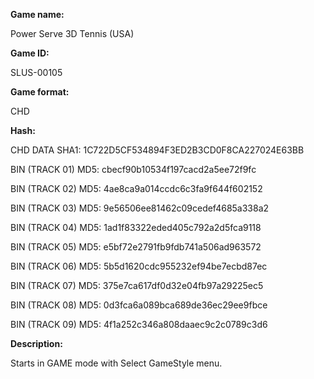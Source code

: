 **Game name:**

Power Serve 3D Tennis (USA)

**Game ID:**

SLUS-00105

**Game format:**

CHD

**Hash:**

CHD DATA SHA1: 1C722D5CF534894F3ED2B3CD0F8CA227024E63BB

BIN (TRACK 01) MD5: cbecf90b10534f197cacd2a5ee72f9fc

BIN (TRACK 02) MD5: 4ae8ca9a014ccdc6c3fa9f644f602152

BIN (TRACK 03) MD5: 9e56506ee81462c09cedef4685a338a2

BIN (TRACK 04) MD5: 1ad1f83322eded405c792a2d5fca9118

BIN (TRACK 05) MD5: e5bf72e2791fb9fdb741a506ad963572

BIN (TRACK 06) MD5: 5b5d1620cdc955232ef94be7ecbd87ec

BIN (TRACK 07) MD5: 375e7ca617df0d32e04fb97a29225ec5

BIN (TRACK 08) MD5: 0d3fca6a089bca689de36ec29ee9fbce

BIN (TRACK 09) MD5: 4f1a252c346a808daaec9c2c0789c3d6

**Description:**

Starts in GAME mode with Select GameStyle menu.